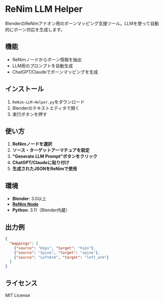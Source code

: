 # ReNim LLM Helper

BlenderのReNimアドオン用のボーンマッピング支援ツール。LLMを使って自動的にボーン対応を生成します。

## 機能

- ReNimノードからボーン情報を抽出
- LLM用のプロンプトを自動生成
- ChatGPT/Claudeでボーンマッピングを生成

## インストール

1. `ReNim-LLM-Helper.py`をダウンロード
2. Blenderのテキストエディタで開く
3. 実行ボタンを押す

## 使い方

1. **ReNimノードを選択**
2. **ソース・ターゲットアーマチュアを設定**
3. **"Generate LLM Prompt"ボタンをクリック**
4. **ChatGPT/Claudeに貼り付け**
5. **生成されたJSONをReNimで使用**

## 環境

- **Blender**: 3.0以上
- [**ReNim Node**](https://github.com/anasrar/ReNim)
- **Python**: 3.11（Blender内蔵）

## 出力例

```json
{
  "mappings": [
    {"source": "Hips", "target": "hips"},
    {"source": "Spine", "target": "spine"},
    {"source": "LeftArm", "target": "left_arm"}
  ]
}
```

## ライセンス
MIT License